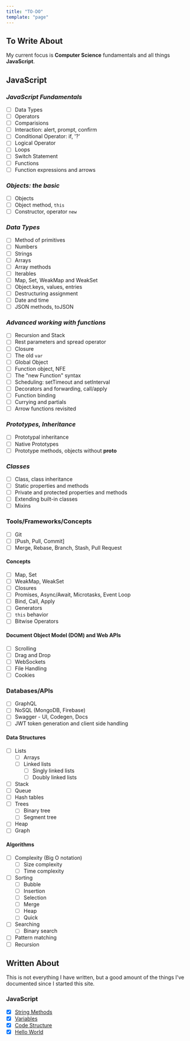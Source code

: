 ```yaml
---
title: "TO-DO"
template: "page"
---
```


## To Write About

My current focus is **Computer Science** fundamentals and all things **JavaScript**.

## JavaScript

### _JavaScript Fundamentals_

- [ ] Data Types
- [ ] Operators
- [ ] Comparisions
- [ ] Interaction: alert, prompt, confirm
- [ ] Conditional Operator: if, '?'
- [ ] Logical Operator
- [ ] Loops
- [ ] Switch Statement
- [ ] Functions
- [ ] Function expressions and arrows

### _Objects: the basic_

- [ ] Objects
- [ ] Object method, `this`
- [ ] Constructor, operator `new`

### _Data Types_

- [ ] Method of primitives
- [ ] Numbers
- [ ] Strings
- [ ] Arrays
- [ ] Array methods
- [ ] Iterables
- [ ] Map, Set, WeakMap and WeakSet
- [ ] Object.keys, values, entries
- [ ] Destructuring assignment
- [ ] Date and time
- [ ] JSON methods, toJSON

### _Advanced working with functions_

- [ ] Recursion and Stack
- [ ] Rest parameters and spread operator
- [ ] Closure
- [ ] The old `var`
- [ ] Global Object
- [ ] Function object, NFE
- [ ] The "new Function" syntax
- [ ] Scheduling: setTimeout and setInterval
- [ ] Decorators and forwarding, call/apply
- [ ] Function binding
- [ ] Currying and partials
- [ ] Arrow functions revisited

### _Prototypes, Inheritance_

- [ ] Prototypal inheritance
- [ ] Native Prototypes
- [ ] Prototype methods, objects without **proto**

### _Classes_

- [ ] Class, class inheritance
- [ ] Static properties and methods
- [ ] Private and protected properties and methods
- [ ] Extending built-in classes
- [ ] Mixins

### Tools/Frameworks/Concepts

- [ ] Git
- [ ] [Push, Pull, Commit]
- [ ] Merge, Rebase, Branch, Stash, Pull Request

#### Concepts

- [ ] Map, Set
- [ ] WeakMap, WeakSet
- [ ] Closures
- [ ] Promises, Async/Await, Microtasks, Event Loop
- [ ] Bind, Call, Apply
- [ ] Generators
- [ ] `this` behavior
- [ ] Bitwise Operators

#### Document Object Model (DOM) and Web APIs

- [ ] Scrolling
- [ ] Drag and Drop
- [ ] WebSockets
- [ ] File Handling
- [ ] Cookies

### Databases/APIs

- [ ] GraphQL
- [ ] NoSQL (MongoDB, Firebase)
- [ ] Swagger - UI, Codegen, Docs
- [ ] JWT token generation and client side handling

#### Data Structures

- [ ] Lists
  - [ ] Arrays
  - [ ] Linked lists
    - [ ] Singly linked lists
    - [ ] Doubly linked lists
- [ ] Stack
- [ ] Queue
- [ ] Hash tables
- [ ] Trees
  - [ ] Binary tree
  - [ ] Segment tree
- [ ] Heap
- [ ] Graph

#### Algorithms

- [ ] Complexity (Big O notation)
  - [ ] Size complexity
  - [ ] Time complexity
- [ ] Sorting
  - [ ] Bubble
  - [ ] Insertion
  - [ ] Selection
  - [ ] Merge
  - [ ] Heap
  - [ ] Quick
- [ ] Searching
  - [ ] Binary search
- [ ] Pattern matching
- [ ] Recursion

## Written About

This is not everything I have written, but a good amount of the things I've documented since I started this site.

### JavaScript

- [x] [String Methods](/javascript/string-methods/)
- [x] [Variables](/javascript/variables/)
- [x] [Code Structure](/javascript/code-structure/)
- [x] [Hello World](/javascript/hello-world/)
